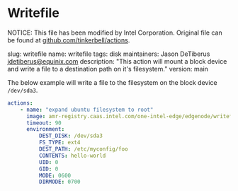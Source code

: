 # Writefile

NOTICE: This file has been modified by Intel Corporation.
Original file can be found at [github.com/tinkerbell/actions](https://github.com/tinkerbell/actions).

slug: writefile
name: writefile
tags: disk
maintainers: Jason DeTiberus <jdetiberus@equinix.com>
description: "This action will mount a block device and write a file to a destination path on
it's filesystem."
version: main

The below example will write a file to the filesystem on the block device `/dev/sda3`.

```yaml
actions:
    - name: "expand ubuntu filesystem to root"
      image: amr-registry.caas.intel.com/one-intel-edge/edgenode/writefile:main
      timeout: 90
      environment:
          DEST_DISK: /dev/sda3
          FS_TYPE: ext4
          DEST_PATH: /etc/myconfig/foo
          CONTENTS: hello-world
          UID: 0
          GID: 0
          MODE: 0600
          DIRMODE: 0700
```
